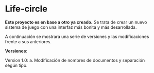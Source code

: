 # Life-circle

**Este proyecto es en base a otro ya creado.**
Se trata de crear un nuevo sistema de juego con una interfaz más bonita y más desarrollada.


A continuación se mostrará una serie de versiones y las modificaciones frente a sus anteriores.

**Versiones:**

 Version 1.0: 
    a. Modificación de nombres de documentos y separación según tipo. 

